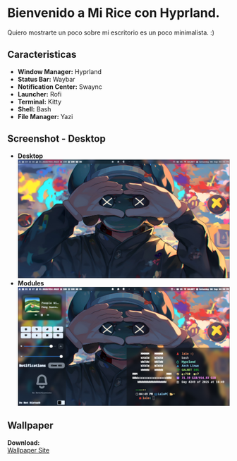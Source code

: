 # Bienvenido a Mi Rice con Hyprland.
Quiero mostrarte un poco sobre mi escritorio es un poco minimalista. :)

## Caracteristicas
* **Window Manager:** Hyprland
* **Status Bar:** Waybar
* **Notification Center:** Swaync
* **Launcher:** Rofi
* **Terminal:** Kitty
* **Shell:** Bash
* **File Manager:** Yazi

## Screenshot - Desktop
* **Desktop**
![desktop](./screenshots/desk.png)
* **Modules**
![modules](./screenshots/modules.png)

## Wallpaper
**Download:**\
[Wallpaper Site](https://wallpapers-clan.com/desktop-wallpapers/kaws-urban-hypebeast/)
